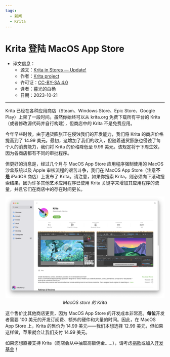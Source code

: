 ```yaml
---
tags:
  - 新闻
  - Krita
---
```


# Krita 登陆 MacOS App Store

- 译文信息：
    - 源文：[Krita in Stores — Update!](https://krita.org/en/item/krita-in-stores-update/)
    - 作者：[Krita project](https://krita.org)  
    - 许可证：[CC-BY-SA 4.0](https://creativecommons.org/licenses/by-sa/4.0/)
    - 译者：暮光的白杨
    - 日期：2023-10-21

----

Krita 已经在各种应用商店（Steam、Windows Store、Epic Store、Google Play）上架了一段时间。虽然你始终可以从 krita.org 免费下载所有平台的 Krita（或者修改源代码并自行构建），但商店中的 Krita 不是免费应用。

今年早些时候，由于通货膨胀正在侵蚀我们的开发能力，我们将 Krita 的商店价格提高到了 14.99 美元。最初，这增加了我们的收入，但随着通货膨胀也侵蚀了每个人的消费能力，我们将 Krita 的价格降低至 9.99 美元。该规定将于下周生效，因为各商店都有不同的审批程序。

但更好的消息是，经过几个月与 MacOS App Store 应用程序强制使用的 MacOS 沙盒系统以及 Apple 审核流程的艰苦斗争，我们在 MacOS App Store（注意**不是** iPadOS 商店）上发布了 Krita。请注意，如果你搜索 Krita，则必须向下滚动搜索结果，因为许多其他艺术应用程序已使用 Krita 关键字来增加其应用程序的流量，并且它们在商店中的存在时间更长。

<center>

![](./images/2023-10/Screenshot-2023-10-18-at-15.57.46-1536x977.png) *MacOS store 的 Krita*

</center>

这个售价比其他商店更贵，因为 MacOS App Store 的开发成本非常高。**每位**开发者需要 100 美元的开发订阅费、额外的硬件和大量的时间。因此，在 MacOS App Store 上，Krita 的售价为 14.99 美元——我们本想选择 12.99 美元，但如果这样做，苹果就会让我们支付 14.99 美元。

如果您想直接支持 Krita（商店会从中抽取高额佣金……），请考虑[捐款]或加入[开发基金]！

[捐款]: https://krita.org/en/support-us/donations/
[开发基金]: https://fund.krita.org/